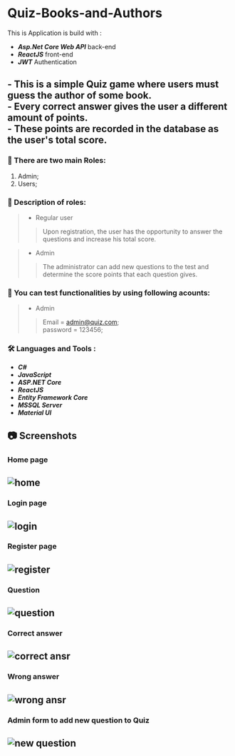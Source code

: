 # Quiz-Books-and-Authors 
This is Application is build with :
- ***Asp.Net Core Web API*** back-end
- ***ReactJS*** front-end
- ***JWT*** Authentication
## - This is a simple Quiz game where users must guess the author of some book.<br>- Every correct answer gives the user a different amount of points. <br>- These points are recorded in the database as the user's total score.<br>

### :couple: There are two main Roles:
1. Admin;
2. Users;

### :couple: Description of roles:
>- Regular user<br>
>>  Upon registration, the user has the opportunity to answer the questions and increase his total score.

>- Admin<br>
>> The administrator can add new questions to the test and determine the score points that each question gives.

 ### :key: You can test functionalities by using following acounts:
>- Admin<br>
>> Email = admin@quiz.com;<br>
>> password = 123456;

### :hammer_and_wrench: Languages and Tools :
- ***C#***
- ***JavaScript***
- ***ASP.NET Core***
- ***ReactJS***
- ***Entity Framework Core***
- ***MSSQL Server***
- ***Material UI***

## :camera: Screenshots
### Home page
![home](https://user-images.githubusercontent.com/64737227/194850621-f32b6b68-dc0b-4680-a468-38512f36ecec.png)
---
### Login page
![login](https://user-images.githubusercontent.com/64737227/194850624-025a1c17-5932-4e8a-bb20-f28f8d9222c3.png)
---

### Register page
![register](https://user-images.githubusercontent.com/64737227/194850634-a3035f8e-9bcb-4d0b-9916-48299c8e7a79.png)
---

### Question 
![question](https://user-images.githubusercontent.com/64737227/194850632-17fc883c-86fa-4449-b639-6523a6890cea.png)
---

### Correct answer
![correct ansr](https://user-images.githubusercontent.com/64737227/194850617-5fd95b13-4b67-4938-9fb3-22f9d1e6d26f.png)
---

### Wrong answer
![wrong ansr](https://user-images.githubusercontent.com/64737227/194850638-b83930bc-3363-48ca-8815-45a3eadb6050.png)
---

### Admin form to add new question to Quiz
![new question](https://user-images.githubusercontent.com/64737227/194850628-0dc01019-91e1-4aaf-b8e7-71d5f0709a22.png)
---




